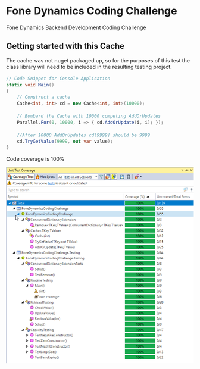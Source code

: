 Fone Dynamics Coding Challenge
=======

Fone Dynamics Backend Development Coding Challenge

## Getting started with this Cache

The cache was not nuget packaged up, so for the purposes of this test the class library will need to be included in the resulting testing project. 


```csharp
// Code Snippet for Console Application 
static void Main()
{
	// Construct a cache
	Cache<int, int> cd = new Cache<int, int>(10000);
	
	// Bombard the Cache with 10000 competing AddOrUpdates
	Parallel.For(0, 10000, i => { cd.AddOrUpdate(i, i); });
	
	//After 10000 AddOrUpdates cd[9999] should be 9999
	cd.TryGetValue(9999, out var value);
}
```

Code coverage is 100%

![Code Coverage](https://github.com/IrishTechnician/FoneDynamicsCodingChallenge/blob/master/CodeCoverage.png "Code Coverage")